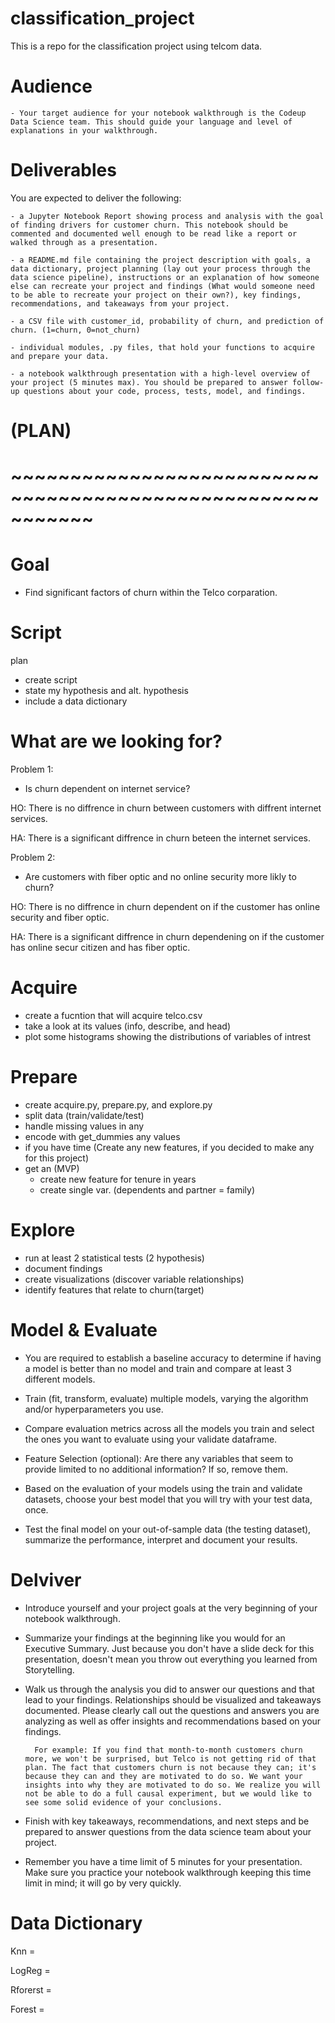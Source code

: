 # classification_project
This is a repo for the classification project using telcom data.


# Audience

    - Your target audience for your notebook walkthrough is the Codeup Data Science team. This should guide your language and level of explanations in your walkthrough.


# Deliverables

You are expected to deliver the following:

    - a Jupyter Notebook Report showing process and analysis with the goal of finding drivers for customer churn. This notebook should be commented and documented well enough to be read like a report or walked through as a presentation.

    - a README.md file containing the project description with goals, a data dictionary, project planning (lay out your process through the data science pipeline), instructions or an explanation of how someone else can recreate your project and findings (What would someone need to be able to recreate your project on their own?), key findings, recommendations, and takeaways from your project.

    - a CSV file with customer_id, probability of churn, and prediction of churn. (1=churn, 0=not_churn)

    - individual modules, .py files, that hold your functions to acquire and prepare your data.

    - a notebook walkthrough presentation with a high-level overview of your project (5 minutes max). You should be prepared to answer follow-up questions about your code, process, tests, model, and findings.

# (__PLAN__)

# ~~~~~~~~~~~~~~~~~~~~~~~~~~~~~~~~~~~~~~~~~~~~~~~~~~~~~~~~~~~
# Goal 
- Find significant factors of churn within the Telco corparation.

# Script

plan 
- create script
- state my hypothesis and alt. hypothesis
- include a data dictionary

# What are we looking for? 

Problem 1:

- Is churn dependent on internet service? 

HO: There is no diffrence in churn between customers with diffrent internet services.

HA: There is a significant diffrence in churn beteen the internet services. 

Problem 2:

- Are customers with fiber optic and no online security more likly to churn?

HO: There is no diffrence in churn dependent on if the customer has online security and fiber optic.

HA: There is a significant diffrence in churn dependening on if the customer has online secur citizen and has fiber optic.


# Acquire

- create a fucntion that will acquire telco.csv
- take a look at its values (info, describe, and head)
- plot some histograms showing the distributions of         variables of intrest

# Prepare
- create acquire.py, prepare.py, and explore.py
- split data (train/validate/test)
- handle missing values in any
- encode with get_dummies any values
- if you have time (Create any new features, if you decided to make any for this project)
- get an (MVP)
    - create new feature for tenure in years
    - create single var. (dependents and partner = family)

# Explore
- run at least 2 statistical tests (2 hypothesis)
- document findings
- create visualizations (discover variable relationships)
- identify features that relate to churn(target)

# Model & Evaluate 
- You are required to establish a baseline accuracy to determine if having a model is better than no model and train and compare at least 3 different models.

- Train (fit, transform, evaluate) multiple models, varying the algorithm and/or hyperparameters you use.

- Compare evaluation metrics across all the models you train and select the ones you want to evaluate using your validate dataframe.

- Feature Selection (optional): Are there any variables that seem to provide limited to no additional information? If so, remove them.

- Based on the evaluation of your models using the train and validate datasets, choose your best model that you will try with your test data, once.

- Test the final model on your out-of-sample data (the testing dataset), summarize the performance, interpret and document your results.

# Delviver
- Introduce yourself and your project goals at the very beginning of your notebook walkthrough.

- Summarize your findings at the beginning like you would for an Executive Summary. Just because you don't have a slide deck for this presentation, doesn't mean you throw out everything you learned from Storytelling.

- Walk us through the analysis you did to answer our questions and that lead to your findings. Relationships should be visualized and takeaways documented. Please clearly call out the questions and answers you are analyzing as well as offer insights and recommendations based on your findings.

        For example: If you find that month-to-month customers churn more, we won't be surprised, but Telco is not getting rid of that plan. The fact that customers churn is not because they can; it's because they can and they are motivated to do so. We want your insights into why they are motivated to do so. We realize you will not be able to do a full causal experiment, but we would like to see some solid evidence of your conclusions.

- Finish with key takeaways, recommendations, and next steps and be prepared to answer questions from the data science team about your project.

- Remember you have a time limit of 5 minutes for your presentation. Make sure you practice your notebook walkthrough keeping this time limit in mind; it will go by very quickly.

# Data Dictionary

Knn = 

LogReg = 

Rforerst = 

Forest = 